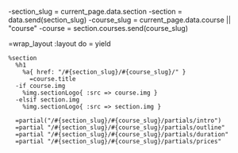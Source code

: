 -section_slug = current_page.data.section
  -section = data.send(section_slug)
  -course_slug = current_page.data.course || "course"
  -course = section.courses.send(course_slug)
  
  =wrap_layout :layout do
    = yield
  
    %section
      %h1
        %a{ href: "/#{section_slug}/#{course_slug}/" }
          =course.title
      -if course.img
        %img.sectionLogo{ :src => course.img }
      -elsif section.img
        %img.sectionLogo{ :src => section.img }
  
      =partial("/#{section_slug}/#{course_slug}/partials/intro")
      =partial "/#{section_slug}/#{course_slug}/partials/outline"
      =partial "/#{section_slug}/#{course_slug}/partials/duration"
      =partial "/#{section_slug}/#{course_slug}/partials/prices"
  